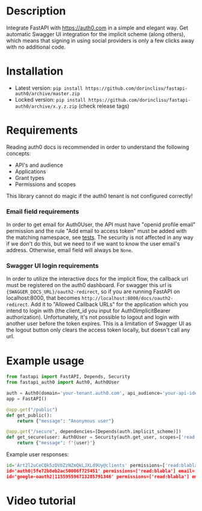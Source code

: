 # Description
Integrate FastAPI with https://auth0.com in a simple and elegant way.
Get automatic Swagger UI integration for the implicit scheme (along others), which means that signing in using social providers is only a few clicks away with no additional code.

# Installation
- Latest version: `pip install https://github.com/dorinclisu/fastapi-auth0/archive/master.zip`
- Locked version: `pip install https://github.com/dorinclisu/fastapi-auth0/archive/x.y.z.zip` (check release tags)

# Requirements
Reading auth0 docs is recommended in order to understand the following concepts:
 - API's and audience
 - Applications
 - Grant types
 - Permissions and scopes

This library cannot do magic if the auth0 tenant is not configured correctly!

### Email field requirements
In order to get email for Auth0User, the API must have "openid profile email" permission and the rule "Add email to access token" must be added with the matching namespace, see [tests](tests/README.md).
The security is not affected in any way if we don't do this, but we need to if we want to know the user email's address. Otherwise, email field will always be `None`.

### Swagger UI login requirements
In order to utilize the interactive docs for the implicit flow, the callback url must be registered on the auth0 dashboard. For swagger this url is `{SWAGGER_DOCS_URL}/oauth2-redirect`, so if you are running FastAPI on localhost:8000, that becomes `http://localhost:8000/docs/oauth2-redirect`. Add it to "Allowed Callback URLs" for the application which you intend to login with (the client_id you input for Auth0ImplicitBearer authorization).
Unfortunately, it's not possible to logout and login with another user before the token expires. This is a limitation of Swagger UI as the logout button only clears the access token locally, but doesn't call any url.

# Example usage
```Python
from fastapi import FastAPI, Depends, Security
from fastapi_auth0 import Auth0, Auth0User

auth = Auth0(domain='your-tenant.auth0.com', api_audience='your-api-identifier', scopes={'read:blabla': ''})
app = FastAPI()

@app.get("/public")
def get_public():
    return {"message": "Anonymous user"}

@app.get("/secure", dependencies=[Depends(auth.implicit_scheme)])
def get_secure(user: Auth0User = Security(auth.get_user, scopes=['read:blabla'])):
    return {"message": f"{user}"}
```

[]('docs/swaggerui.jpg)

Example user responses:
```Python
id='Art2l2uCeCQk5zDVbZzNZmQkLJXLd9Uy@clients' permissions=['read:blabla'] email=None"}              # user is M2M app
id='auth0|5fe72b8eb2ac50006f725451' permissions=['read:blabla'] email='some.user@outlook.com"}      # user signed up using auth0 database
id='google-oauth2|115595596713285791346' permissions=['read:blabla'] email='other.user@gmail.com"}  # user signed up using google
```

# Video tutorial
[](https://youtu.be/cGRdFjgAy9s)
